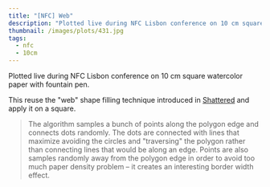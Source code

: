 ```yaml
---
title: "[NFC] Web"
description: "Plotted live during NFC Lisbon conference on 10 cm square watercolor paper with fountain pen."
thumbnail: /images/plots/431.jpg
tags:
  - nfc
  - 10cm
---
```


Plotted live during NFC Lisbon conference on 10 cm square watercolor paper with fountain pen.

This reuse the "web" shape filling technique introduced in [Shattered](https://greweb.me/2022/02/shattered) and apply it on a square.

> The algorithm samples a bunch of points along the polygon edge and connects dots randomly. The dots are connected with lines that maximize avoiding the circles and "traversing" the polygon rather than connecting lines that would be along an edge. Points are also samples randomly away from the polygon edge in order to avoid too much paper density problem – it creates an interesting border width effect.
